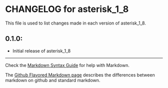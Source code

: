 # CHANGELOG for asterisk_1_8

This file is used to list changes made in each version of asterisk_1_8.

## 0.1.0:

* Initial release of asterisk_1_8

- - -
Check the [Markdown Syntax Guide](http://daringfireball.net/projects/markdown/syntax) for help with Markdown.

The [Github Flavored Markdown page](http://github.github.com/github-flavored-markdown/) describes the differences between markdown on github and standard markdown.
